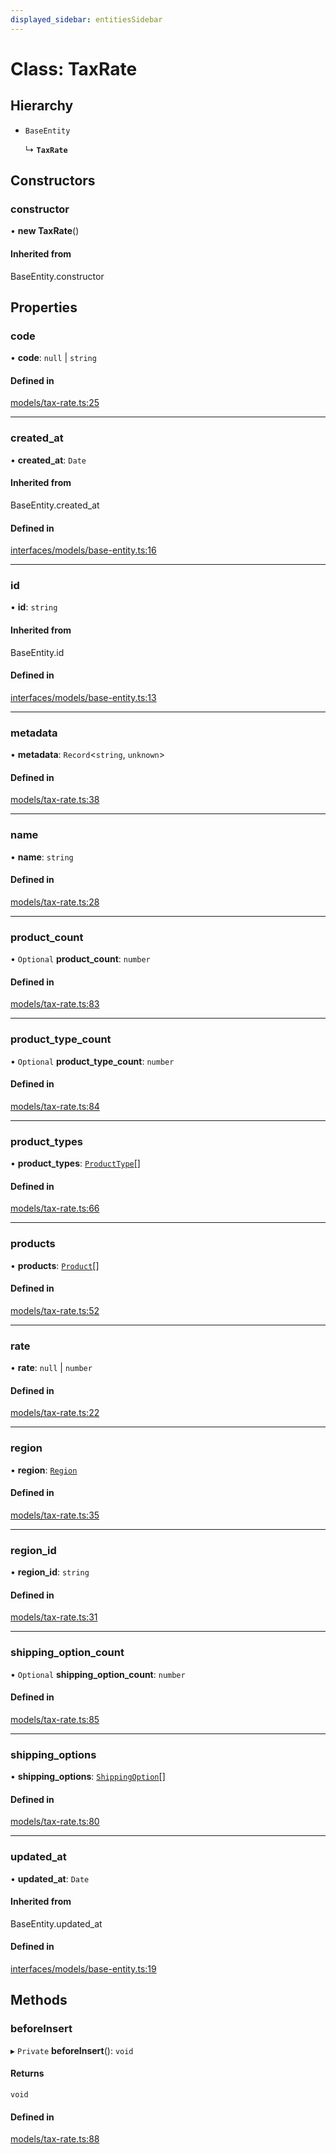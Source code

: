 ```yaml
---
displayed_sidebar: entitiesSidebar
---
```


# Class: TaxRate

## Hierarchy

- `BaseEntity`

  ↳ **`TaxRate`**

## Constructors

### constructor

• **new TaxRate**()

#### Inherited from

BaseEntity.constructor

## Properties

### code

• **code**: ``null`` \| `string`

#### Defined in

[models/tax-rate.ts:25](https://github.com/medusajs/medusa/blob/b38f73726/packages/medusa/src/models/tax-rate.ts#L25)

___

### created\_at

• **created\_at**: `Date`

#### Inherited from

BaseEntity.created\_at

#### Defined in

[interfaces/models/base-entity.ts:16](https://github.com/medusajs/medusa/blob/b38f73726/packages/medusa/src/interfaces/models/base-entity.ts#L16)

___

### id

• **id**: `string`

#### Inherited from

BaseEntity.id

#### Defined in

[interfaces/models/base-entity.ts:13](https://github.com/medusajs/medusa/blob/b38f73726/packages/medusa/src/interfaces/models/base-entity.ts#L13)

___

### metadata

• **metadata**: `Record`<`string`, `unknown`\>

#### Defined in

[models/tax-rate.ts:38](https://github.com/medusajs/medusa/blob/b38f73726/packages/medusa/src/models/tax-rate.ts#L38)

___

### name

• **name**: `string`

#### Defined in

[models/tax-rate.ts:28](https://github.com/medusajs/medusa/blob/b38f73726/packages/medusa/src/models/tax-rate.ts#L28)

___

### product\_count

• `Optional` **product\_count**: `number`

#### Defined in

[models/tax-rate.ts:83](https://github.com/medusajs/medusa/blob/b38f73726/packages/medusa/src/models/tax-rate.ts#L83)

___

### product\_type\_count

• `Optional` **product\_type\_count**: `number`

#### Defined in

[models/tax-rate.ts:84](https://github.com/medusajs/medusa/blob/b38f73726/packages/medusa/src/models/tax-rate.ts#L84)

___

### product\_types

• **product\_types**: [`ProductType`](ProductType.md)[]

#### Defined in

[models/tax-rate.ts:66](https://github.com/medusajs/medusa/blob/b38f73726/packages/medusa/src/models/tax-rate.ts#L66)

___

### products

• **products**: [`Product`](Product.md)[]

#### Defined in

[models/tax-rate.ts:52](https://github.com/medusajs/medusa/blob/b38f73726/packages/medusa/src/models/tax-rate.ts#L52)

___

### rate

• **rate**: ``null`` \| `number`

#### Defined in

[models/tax-rate.ts:22](https://github.com/medusajs/medusa/blob/b38f73726/packages/medusa/src/models/tax-rate.ts#L22)

___

### region

• **region**: [`Region`](Region.md)

#### Defined in

[models/tax-rate.ts:35](https://github.com/medusajs/medusa/blob/b38f73726/packages/medusa/src/models/tax-rate.ts#L35)

___

### region\_id

• **region\_id**: `string`

#### Defined in

[models/tax-rate.ts:31](https://github.com/medusajs/medusa/blob/b38f73726/packages/medusa/src/models/tax-rate.ts#L31)

___

### shipping\_option\_count

• `Optional` **shipping\_option\_count**: `number`

#### Defined in

[models/tax-rate.ts:85](https://github.com/medusajs/medusa/blob/b38f73726/packages/medusa/src/models/tax-rate.ts#L85)

___

### shipping\_options

• **shipping\_options**: [`ShippingOption`](ShippingOption.md)[]

#### Defined in

[models/tax-rate.ts:80](https://github.com/medusajs/medusa/blob/b38f73726/packages/medusa/src/models/tax-rate.ts#L80)

___

### updated\_at

• **updated\_at**: `Date`

#### Inherited from

BaseEntity.updated\_at

#### Defined in

[interfaces/models/base-entity.ts:19](https://github.com/medusajs/medusa/blob/b38f73726/packages/medusa/src/interfaces/models/base-entity.ts#L19)

## Methods

### beforeInsert

▸ `Private` **beforeInsert**(): `void`

#### Returns

`void`

#### Defined in

[models/tax-rate.ts:88](https://github.com/medusajs/medusa/blob/b38f73726/packages/medusa/src/models/tax-rate.ts#L88)
